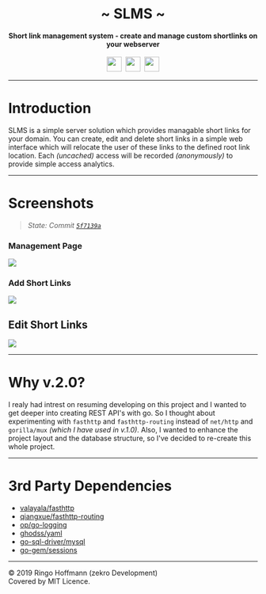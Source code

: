 <div align="center">
     <!-- <img src="https://zekro.de/src/go_chat_logo.png" width="400"/> -->
     <h1>~ SLMS ~</h1>
     <strong>Short link management system - create and manage custom shortlinks on your webserver</strong><br><br>
     <img src="https://forthebadge.com/images/badges/made-with-go.svg" height="30" />&nbsp;
     <img src="https://forthebadge.com/images/badges/60-percent-of-the-time-works-every-time.svg" height="30" />&nbsp;
     <a href="https://zekro.de/discord"><img src="https://img.shields.io/discord/307084334198816769.svg?logo=discord&style=for-the-badge" height="30"></a>
</div>


---

# Introduction

SLMS is a simple server solution which provides managable short links for your domain. You can create, edit and delete short links in a simple web interface which will relocate the user of these links to the defined root link location. Each *(uncached)* access will be recorded *(anonymously)* to provide simple access analytics. 

---

# Screenshots

> *State: Commit [`5f7139a`](https://github.com/zekroTJA/slms/commit/5f7139a38c2b737e906e33304aa8e935ba94297a)*

### Management Page

![](https://i.zekro.de/Code_-_Insiders_WwKjWCP6Cm.png)

### Add Short Links

![](https://i.zekro.de/firefox_yd6F9si7ro.png)

## Edit Short Links 

![](https://i.zekro.de/firefox_dWZdEiXMNy.png)

---

# Why v.2.0?

I realy had intrest on resuming developing on this project and I wanted to get deeper into creating REST API's with go. So I thought about experimenting with `fasthttp` and `fasthttp-routing` instead of `net/http` and `gorilla/mux` *(which I have used in v.1.0)*. Also, I wanted to enhance the project layout and the database structure, so I've decided to re-create this whole project.

---

# 3rd Party Dependencies

- [valayala/fasthttp](https://github.com/valyala/fasthttp)
- [qiangxue/fasthttp-routing](https://github.com/qiangxue/fasthttp-routing)
- [op/go-logging](https://github.com/op/go-logging)
- [ghodss/yaml](https://github.com/ghodss/yaml)
- [go-sql-driver/mysql](https://github.com/go-sql-driver/mysql)
- [go-gem/sessions](https://github.com/go-gem/sessions)

---

© 2019 Ringo Hoffmann (zekro Development)  
Covered by MIT Licence.